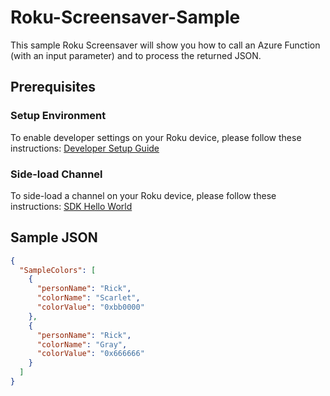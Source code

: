 # Roku-Screensaver-Sample

This sample Roku Screensaver will show you how to call an Azure Function (with an input parameter) and to process the returned JSON.

## Prerequisites

### Setup Environment

To enable developer settings on your Roku device, please follow these instructions:  [Developer Setup Guide](https://sdkdocs.roku.com/display/sdkdoc/Developer+Setup+Guide)

### Side-load Channel

To side-load a channel on your Roku device, please follow these instructions:  [SDK Hello World](https://developer.roku.com/develop/getting-started/sdk-hello-world)

## Sample JSON

```json
{
  "SampleColors": [
    {
      "personName": "Rick",
      "colorName": "Scarlet",
      "colorValue": "0xbb0000"
    },
    {
      "personName": "Rick",
      "colorName": "Gray",
      "colorValue": "0x666666"
    }
  ]
}
```

